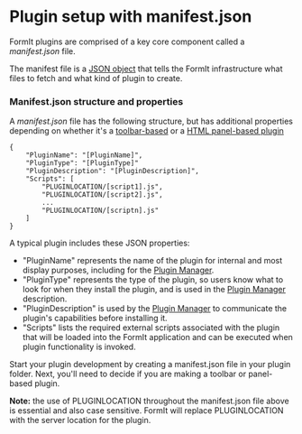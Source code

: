 # Plugin setup with manifest.json

FormIt plugins are comprised of a key core component called a _manifest.json_ file.&#x20;

The manifest file is a [JSON object](http://www.json.org) that tells the FormIt infrastructure what files to fetch and what kind of plugin to create.



### Manifest.json structure and properties

A _manifest.json_ file has the following structure, but has additional properties depending on whether it's a [toolbar-based](../additional-options/creating-toolbar-based-plugin.md) or a [HTML panel-based plugin](../additional-options/creating-an-html-panel-based-plugin.md)

```
{
    "PluginName": "[PluginName]",
    "PluginType": "[PluginType]"
    "PluginDescription": "[PluginDescription]",
    "Scripts": [
        "PLUGINLOCATION/[script1].js",
        "PLUGINLOCATION/[script2].js",
        ...
        "PLUGINLOCATION/[scriptn].js"
    ]
}               
```

A typical plugin includes these JSON properties:

* "PluginName" represents the name of the plugin for internal and most display purposes, including for the [Plugin Manager](https://formit3d.github.io/FormItExamplePlugins/index.html).
* "PluginType" represents the type of the plugin, so users know what to look for when they install the plugin, and is used in the [Plugin Manager](https://formit3d.github.io/FormItExamplePlugins/index.html) description.
* "PluginDescription" is used by the [Plugin Manager](https://formit3d.github.io/FormItExamplePlugins/index.html) to communicate the plugin's capabilities before installing it.
* "Scripts" lists the required external scripts associated with the plugin that will be loaded into the FormIt application and can be executed when plugin functionality is invoked.

Start your plugin development by creating a manifest.json file in your plugin folder. Next, you'll need to decide if you are making a toolbar or panel-based plugin.

**Note:** the use of PLUGINLOCATION throughout the manifest.json file above is essential and also case sensitive. FormIt will replace PLUGINLOCATION with the server location for the plugin.
